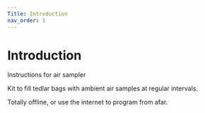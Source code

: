 ```yaml
---
Title: Introduction
nav_order: 1
---
```




# Introduction

Instructions for air sampler



Kit to fill tedlar bags with ambient air samples at regular intervals.

Totally offline, or use the internet to program from afar.